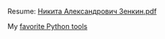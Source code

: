 Resume: [Никита Александрович Зенкин](/resume/resume_ru.md)<a href="resume/Никита Александрович Зенкин.pdf">.pdf</a>

My [favorite Python tools](Favorite-Python-Tools.md)
